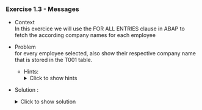 
### Exercise 1.3 - Messages


- Context \
  In this exercice we will use the FOR ALL ENTRIES clause in ABAP to fetch the according company names for each employee
- Problem \
  for every employee selected, also show their respective company name that is stored in the T001 table.

  - Hints:
    <details>
      <summary> Click to show hints </summary>
      * take a look at the structure and contents of the T001 table.
      * use the FOR ALL ENTIRES clause to minimise the cost of the search
    </details> 

- Solution :
  <details>
    <summary>Click to show solution</summary>
    
    After taking  a look at the structure and contents of the T001 table, we can add a few data declarations in our main program and modify the selection code as follows:



  ```abap
  DATA : s_idsal TYPE ZEXOSALARIES-ID_SAL,
          s_nomsal TYPE ZEXOSALARIES-NOM_SALARIES,
          s_prenomsal TYPE ZEXOSALARIES-PRENOM_SALARIES,
          s_datnaissancesal TYPE ZEXOSALARIES-DATE_DE_NAISSANCE,
          it_salaries TYPE TABLE OF ZEXOSALARIES,
          wa_salaries TYPE ZEXOSALARIES.

  DATA : it_societe TYPE TABLE OF T001,
         wa_societe TYPE T001.

  SELECT-OPTIONS :
     s_id for s_idsal,
     s_nom for s_nomsal NO INTERVALS,
     s_prenom for s_prenomsal NO INTERVALS,
     s_dat for s_datnaissancesal.


  Select *
  from ZEXOSALARIES
  into table it_salaries
  where ID_SAL IN S_ID
  AND NOM_SALARIES IN S_NOM
  AND PRENOM_SALARIES IN S_PRENOM
  AND DATE_DE_NAISSANCE IN S_DAT.

  " sy-subrc will return 0 if atleast 1 result is found
  IF sy-subrc <> 0.
  MESSAGE text-E02 TYPE 'E'.
  ENDIF.


  IF it_salaries[] IS NOT INITIAL.
    SELECT *
      FROM T001
      INTO TABLE it_societe
      FOR ALL ENTRIES IN it_salaries
      WHERE BUKRS = it_salaries-SOCIETE.
    IF SY-SUBRC = 0.
      SORT it_societe BY BUKRS.
      "ELSE.
      "MESSAGE TEXT-E02 TYPE 'E'.
    ENDIF.
  ENDIF.

  

  LOOP AT it_salaries into wa_salaries.
    CLEAR wa_societe.
    READ  TABLE it_societe INTO wa_societe WITH KEY BUKRS = wa_salaries-SOCIETE.
      WRITE wa_salaries-ID_SAL.
      WRITE wa_salaries-NOM_SALARIES.
      WRITE wa_societe-BUTXT.
      WRITE /. "breakline to make result more readable
  ENDLOOP.
  ```

  ![Societe-Result](https://github.com/Fabeure/ABAP-Initiation/blob/main/Images/Societe_Result.png?raw=true)

    ```diff
     - Be careful when using FOR ALL ENTRIES in an empty internal table, as this will cause the system to select all entries in every database table which could cause a system crash or a memory overflow.
    ```
  </details>
